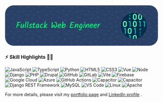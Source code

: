 ![banner image](banner.png)

<!-- Hi there 👋 -->

### ⚡ Skill Highlights 👨‍💻

<img src="https://cdn.jsdelivr.net/gh/devicons/devicon@latest/icons/javascript/javascript-plain.svg"
width="64" height="64" alt="JavaScript" title="JavaScript" />
<img src="https://cdn.jsdelivr.net/gh/devicons/devicon@latest/icons/typescript/typescript-plain.svg"
width="64" height="64" alt="TypeScript" title="TypeScript" />
<img src="https://cdn.jsdelivr.net/gh/devicons/devicon@latest/icons/python/python-original-wordmark.svg"
width="64" height="64" alt="Python" title="Python" />
<img src="https://cdn.jsdelivr.net/gh/devicons/devicon@latest/icons/html5/html5-original-wordmark.svg"
width="64" height="64" alt="HTML5" title="HTML5" />
<img src="https://cdn.jsdelivr.net/gh/devicons/devicon@latest/icons/css3/css3-original-wordmark.svg"
width="64" height="64" alt="CSS3" title="CSS3" />
<img src="https://cdn.jsdelivr.net/gh/devicons/devicon@latest/icons/vuejs/vuejs-original-wordmark.svg"
width="64" height="64" alt="Vue" title="Vue" />
<img src="https://cdn.jsdelivr.net/gh/devicons/devicon@latest/icons/nodejs/nodejs-original-wordmark.svg"
width="64" height="64" alt="Node" title="Node" />
<img src="https://cdn.jsdelivr.net/gh/devicons/devicon@latest/icons/django/django-plain-wordmark.svg"
width="64" height="64" alt="Django" title="Django" />
<img src="https://cdn.jsdelivr.net/gh/devicons/devicon@latest/icons/php/php-original.svg"
width="64" height="64" alt="PHP" title="PHP" />
<img src="https://cdn.jsdelivr.net/gh/devicons/devicon@latest/icons/drupal/drupal-original-wordmark.svg"
width="64" height="64" alt="Drupal" title="Drupal" />
<img src="https://upload.wikimedia.org/wikipedia/commons/a/ae/Github-desktop-logo-symbol.svg"
width="64" height="64" alt="GitHub" title="GitHub">
<img src="https://cdn.jsdelivr.net/gh/devicons/devicon@latest/icons/gitlab/gitlab-original-wordmark.svg"
width="64" height="64" alt="GitLab" title="GitLab" />
<img src="https://cdn.jsdelivr.net/gh/devicons/devicon@latest/icons/vitejs/vitejs-original.svg"
width="64" height="64" alt="Vite" title="Vite" />
<img src="https://cdn.jsdelivr.net/gh/devicons/devicon@latest/icons/firebase/firebase-original-wordmark.svg"
width="64" height="64" alt="Firebase" title="Firebase" />
<img src="https://cdn.jsdelivr.net/gh/devicons/devicon@latest/icons/googlecloud/googlecloud-original-wordmark.svg"
width="64" height="64" alt="Google Cloud" title="Google Cloud" />
<img src="https://cdn.jsdelivr.net/gh/devicons/devicon@latest/icons/azure/azure-original-wordmark.svg"
width="64" height="64" alt="Azure" title="Azure" />
<img src="https://cdn.jsdelivr.net/gh/devicons/devicon@latest/icons/githubactions/githubactions-original.svg"
width="64" height="64" alt="GitHub Actions" title="GitHub Actions" />
<img src="https://cdn.jsdelivr.net/gh/devicons/devicon@latest/icons/ionic/ionic-original.svg"
width="64" height="64" alt="Capacitor" title="Capacitor" />
<img src="https://cdn.jsdelivr.net/gh/devicons/devicon@latest/icons/capacitor/capacitor-plain-wordmark.svg"
width="64" height="64" alt="Capacitor" title="Capacitor" />
<img src="https://icon.icepanel.io/Technology/png-shadow-512/Django-REST.png"
width="64" height="64" alt="Django REST Framework" title="Django REST Framework" />
<img src="https://cdn.jsdelivr.net/gh/devicons/devicon@latest/icons/mysql/mysql-original-wordmark.svg"
width="64" height="64" alt="MySQL" title="MySQL" />
<img src="https://cdn.jsdelivr.net/gh/devicons/devicon@latest/icons/vscode/vscode-original-wordmark.svg"
width="64" height="64" alt="VS Code" title="VS Code" />
<img src="https://cdn.jsdelivr.net/gh/devicons/devicon@latest/icons/linux/linux-original.svg"
width="64" height="64" alt="Linux" title="Linux" />
<img src="https://cdn.jsdelivr.net/gh/devicons/devicon@latest/icons/apache/apache-original-wordmark.svg"
width="64" height="64" alt="Apache" title="Apache" />

<!--
<img src="https://cdn.jsdelivr.net/gh/devicons/devicon@latest/icons/git/git-plain-wordmark.svg"
width="64" height="64" alt="Git" title="Git" />

<img src="https://cdn.jsdelivr.net/gh/devicons/devicon@latest/icons/jira/jira-original-wordmark.svg"
width="64" height="64" alt="Jira" title="Jira" />
-->

For more details, please visit my [portfolio page](https://pnaylor.github.io) and [LinkedIn profile](https://www.linkedin.com/in/naylorp) .

<!--

![JavaScript badge](https://img.shields.io/badge/JavaScript-8A2BE2)
![TypeScript badge](https://img.shields.io/badge/TypeScript-8A2BE2)
![Vue badge](https://img.shields.io/badge/Vue-8A2BE2)
![Node badge](https://img.shields.io/badge/Node-8A2BE2)
![Python badge](https://img.shields.io/badge/Python-8A2BE2)
![Django badge](https://img.shields.io/badge/Django-8A2BE2)
![PHP badge](https://img.shields.io/badge/PHP-8A2BE2)
![Drupal badge](https://img.shields.io/badge/Drupal-8A2BE2)
![HTML5 badge](https://img.shields.io/badge/HTML5-8A2BE2)
![CSS3 badge](https://img.shields.io/badge/CSS3-8A2BE2)
![Ionic badge](https://img.shields.io/badge/Ionic-8A2BE2)
![Capacitor badge](https://img.shields.io/badge/Capacitor-8A2BE2)
![Firebase badge](https://img.shields.io/badge/Firebase-8A2BE2)
![GitHub Actions badge](https://img.shields.io/badge/GitHub%20Actions-8A2BE2)
![GitLab badge](https://img.shields.io/badge/GitLab-8A2BE2)
![Jira badge](https://img.shields.io/badge/Jira-8A2BE2)
![SQL badge](https://img.shields.io/badge/SQL-8A2BE2)
![NoSQL badge](https://img.shields.io/badge/NoSQL-8A2BE2)
![Linux badge](https://img.shields.io/badge/Linux-8A2BE2)
![Hybrid Mobile Apps badge](https://img.shields.io/badge/Hybrid%20Mobile%20Apps-8A2BE2)
![Leadership badge](https://img.shields.io/badge/Team%20Leadership-8A2BE2)
![PM badge](https://img.shields.io/badge/Project%20Management-8A2BE2)

**pnaylor/pnaylor** is a ✨ _special_ ✨ repository because its `README.md` (this file) appears on your GitHub profile.

Here are some ideas to get you started:

- 🔭 I’m currently working on ...
- 🌱 I’m currently learning ...
- 👯 I’m looking to collaborate on ...
- 🤔 I’m looking for help with ...
- 💬 Ask me about ...
- 📫 How to reach me: ...
- 😄 Pronouns: ...
- ⚡ Fun fact: ...
-->

